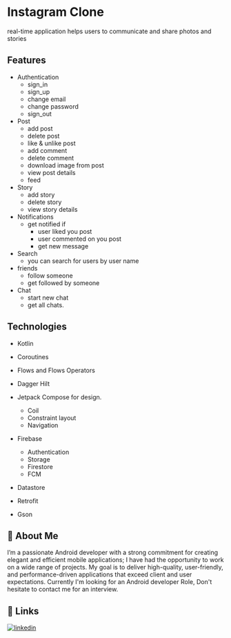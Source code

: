 
# Instagram Clone
real-time application helps users to communicate and share photos and stories 


## Features

- Authentication
    - sign_in
    - sign_up
    - change email
    - change password
    - sign_out
- Post
    - add post
    - delete post
    - like & unlike post
    - add comment 
    - delete comment 
    - download image from post 
    - view post details    
    - feed
- Story
    - add story
    - delete story 
    - view story details 
- Notifications 
    - get notified if
        - user liked you post
        - user commented on you post
        - get new message       
- Search 
    - you can search for users by user name 
- friends 
    - follow someone 
    - get followed by someone 
- Chat 
    - start new chat 
    - get all chats.
    


## Technologies 
- Kotlin
- Coroutines
- Flows and Flows Operators
- Dagger Hilt 
- Jetpack Compose for design.
    - Coil 
    - Constraint layout
    - Navigation

- Firebase
    - Authentication 
    - Storage
    - Firestore 
    - FCM
- Datastore
- Retrofit 
- Gson 




    
## 🚀 About Me
I’m a passionate Android developer with a strong commitment for creating elegant and efficient mobile applications; I have had the opportunity to work on a wide range of projects. My goal is to deliver high-quality, user-friendly, and performance-driven
applications that exceed client and user expectations.
Currently I'm looking for an Android developer Role, Don't hesitate to contact me for an interview.


## 🔗 Links
[![linkedin](https://img.shields.io/badge/linkedin-0A66C2?style=for-the-badge&logo=linkedin&logoColor=white)](https://www.linkedin.com/in/maryam-amr-943a10201/)



